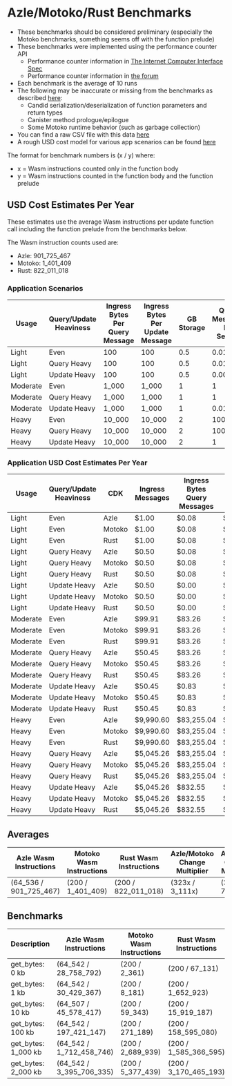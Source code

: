 # Azle/Motoko/Rust Benchmarks

-   These benchmarks should be considered preliminary (especially the Motoko benchmarks, something seems off with the function prelude)
-   These benchmarks were implemented using the performance counter API
    -   Performance counter information in [The Internet Computer Interface Spec](https://internetcomputer.org/docs/current/references/ic-interface-spec/#system-api-imports)
    -   Performance counter information in [the forum](https://forum.dfinity.org/t/introducing-performance-counter-on-the-internet-computer/14027)
-   Each benchmark is the average of 10 runs
-   The following may be inaccurate or missing from the benchmarks as described [here](https://forum.dfinity.org/t/introducing-performance-counter-on-the-internet-computer/14027):
    -   Candid serialization/deserialization of function parameters and return types
    -   Canister method prologue/epilogue
    -   Some Motoko runtime behavior (such as garbage collection)
-   You can find a raw CSV file with this data [here](./benchmarks.csv)
-   A rough USD cost model for various app scenarios can be found [here](https://docs.google.com/spreadsheets/d/1PQ53R9hYE1fuMB_z-Bl6dyymm7end7rVJ85TvGEh0BQ)

The format for benchmark numbers is (x / y) where:

-   x = Wasm instructions counted only in the function body
-   y = Wasm instructions counted in the function body and the function prelude

## USD Cost Estimates Per Year

These estimates use the average Wasm instructions per update function call including the function prelude from the benchmarks below.

The Wasm instruction counts used are:

-   Azle: 901_725_467
-   Motoko: 1_401_409
-   Rust: 822_011_018

### Application Scenarios

| Usage    | Query/Update Heaviness | Ingress Bytes Per Query Message | Ingress Bytes Per Update Message | GB Storage | Query Messages Per Second | Update Messages Per Second | Xnet Calls Per Second | Xnet Call Bytes |
| -------- | ---------------------- | ------------------------------- | -------------------------------- | ---------- | ------------------------- | -------------------------- | --------------------- | --------------- |
| Light    | Even                   | 100                             | 100                              | 0.5        | 0.01                      | 0.01                       | 0.001                 | 20              |
| Light    | Query Heavy            | 100                             | 100                              | 0.5        | 0.01                      | 0.0001                     | 0.001                 | 20              |
| Light    | Update Heavy           | 100                             | 100                              | 0.5        | 0.0001                    | 0.01                       | 0.001                 | 20              |
| Moderate | Even                   | 1_000                           | 1_000                            | 1          | 1                         | 1                          | 0.1                   | 200             |
| Moderate | Query Heavy            | 1_000                           | 1_000                            | 1          | 1                         | 0.01                       | 0.1                   | 200             |
| Moderate | Update Heavy           | 1_000                           | 1_000                            | 1          | 0.01                      | 1                          | 0.1                   | 200             |
| Heavy    | Even                   | 10_000                          | 10_000                           | 2          | 100                       | 100                        | 10                    | 2_000           |
| Heavy    | Query Heavy            | 10_000                          | 10_000                           | 2          | 100                       | 1                          | 10                    | 2_000           |
| Heavy    | Update Heavy           | 10_000                          | 10_000                           | 2          | 1                         | 100                        | 10                    | 2_000           |

### Application USD Cost Estimates Per Year

| Usage    | Query/Update Heaviness | CDK    | Ingress Messages | Ingress Bytes Query Messages | Ingress Bytes Update Messages | Update Messages | Update Instructions | Xnet Calls | Xnet Byte Transmission | GB Storage | Total Cost    |
| -------- | ---------------------- | ------ | ---------------- | ---------------------------- | ----------------------------- | --------------- | ------------------- | ---------- | ---------------------- | ---------- | ------------- |
| Light    | Even                   | Azle   | $1.00            | $0.08                        | $0.08                         | $0.25           | $150.15             | $0.01      | $0.00                  | $2.64      | $154.20       |
| Light    | Even                   | Motoko | $1.00            | $0.08                        | $0.08                         | $0.25           | $0.23               | $0.01      | $0.00                  | $2.64      | $4.29         |
| Light    | Even                   | Rust   | $1.00            | $0.08                        | $0.08                         | $0.25           | $136.87             | $0.01      | $0.00                  | $2.64      | $140.93       |
| Light    | Query Heavy            | Azle   | $0.50            | $0.08                        | $0.00                         | $0.00           | $1.50               | $0.01      | $0.00                  | $2.64      | $4.74         |
| Light    | Query Heavy            | Motoko | $0.50            | $0.08                        | $0.00                         | $0.00           | $0.00               | $0.01      | $0.00                  | $2.64      | $3.24         |
| Light    | Query Heavy            | Rust   | $0.50            | $0.08                        | $0.00                         | $0.00           | $1.37               | $0.01      | $0.00                  | $2.64      | $4.60         |
| Light    | Update Heavy           | Azle   | $0.50            | $0.00                        | $0.08                         | $0.25           | $150.15             | $0.01      | $0.00                  | $2.64      | $153.62       |
| Light    | Update Heavy           | Motoko | $0.50            | $0.00                        | $0.08                         | $0.25           | $0.23               | $0.01      | $0.00                  | $2.64      | $3.71         |
| Light    | Update Heavy           | Rust   | $0.50            | $0.00                        | $0.08                         | $0.25           | $136.87             | $0.01      | $0.00                  | $2.64      | $140.35       |
| Moderate | Even                   | Azle   | $99.91           | $83.26                       | $83.26                        | $24.56          | $15,014.64          | $1.08      | $0.83                  | $5.29      | $15,310.90    |
| Moderate | Even                   | Motoko | $99.91           | $83.26                       | $83.26                        | $24.56          | $23.33              | $1.08      | $0.83                  | $5.29      | $319.60       |
| Moderate | Even                   | Rust   | $99.91           | $83.26                       | $83.26                        | $24.56          | $13,687.31          | $1.08      | $0.83                  | $5.29      | $13,983.58    |
| Moderate | Query Heavy            | Azle   | $50.45           | $83.26                       | $0.83                         | $0.25           | $150.15             | $1.08      | $0.83                  | $5.29      | $290.22       |
| Moderate | Query Heavy            | Motoko | $50.45           | $83.26                       | $0.83                         | $0.25           | $0.23               | $1.08      | $0.83                  | $5.29      | $140.31       |
| Moderate | Query Heavy            | Rust   | $50.45           | $83.26                       | $0.83                         | $0.25           | $136.87             | $1.08      | $0.83                  | $5.29      | $276.95       |
| Moderate | Update Heavy           | Azle   | $50.45           | $0.83                        | $83.26                        | $24.56          | $15,014.64          | $1.08      | $0.83                  | $5.29      | $15,179.03    |
| Moderate | Update Heavy           | Motoko | $50.45           | $0.83                        | $83.26                        | $24.56          | $23.33              | $1.08      | $0.83                  | $5.29      | $187.72       |
| Moderate | Update Heavy           | Rust   | $50.45           | $0.83                        | $83.26                        | $24.56          | $13,687.31          | $1.08      | $0.83                  | $5.29      | $13,851.70    |
| Heavy    | Even                   | Azle   | $9,990.60        | $83,255.04                   | $83,255.04                    | $2,456.02       | $1,501,463.80       | $108.23    | $832.55                | $10.57     | $1,680,431.08 |
| Heavy    | Even                   | Motoko | $9,990.60        | $83,255.04                   | $83,255.04                    | $2,456.02       | $2,333.49           | $108.23    | $832.55                | $10.57     | $181,300.77   |
| Heavy    | Even                   | Rust   | $9,990.60        | $83,255.04                   | $83,255.04                    | $2,456.02       | $1,368,731.20       | $108.23    | $832.55                | $10.57     | $1,547,698.49 |
| Heavy    | Query Heavy            | Azle   | $5,045.26        | $83,255.04                   | $832.55                       | $24.56          | $15,014.64          | $108.23    | $832.55                | $10.57     | $104,182.62   |
| Heavy    | Query Heavy            | Motoko | $5,045.26        | $83,255.04                   | $832.55                       | $24.56          | $23.33              | $108.23    | $832.55                | $10.57     | $89,191.31    |
| Heavy    | Query Heavy            | Rust   | $5,045.26        | $83,255.04                   | $832.55                       | $24.56          | $13,687.31          | $108.23    | $832.55                | $10.57     | $102,855.29   |
| Heavy    | Update Heavy           | Azle   | $5,045.26        | $832.55                      | $83,255.04                    | $2,456.02       | $1,501,463.80       | $108.23    | $832.55                | $10.57     | $1,593,063.24 |
| Heavy    | Update Heavy           | Motoko | $5,045.26        | $832.55                      | $83,255.04                    | $2,456.02       | $2,333.49           | $108.23    | $832.55                | $10.57     | $93,932.93    |
| Heavy    | Update Heavy           | Rust   | $5,045.26        | $832.55                      | $83,255.04                    | $2,456.02       | $1,368,731.20       | $108.23    | $832.55                | $10.57     | $1,460,330.65 |

## Averages

| Azle Wasm Instructions | Motoko Wasm Instructions | Rust Wasm Instructions | Azle/Motoko Change Multiplier | Azle/Rust Change Multiplier | Motoko/Azle Change Multiplier | Motoko/Rust Change Multiplier | Rust/Azle Change Multiplier | Rust/Motoko Change Multiplier |
| ---------------------- | ------------------------ | ---------------------- | ----------------------------- | --------------------------- | ----------------------------- | ----------------------------- | --------------------------- | ----------------------------- |
| (64_536 / 901_725_467) | (200 / 1_401_409)        | (200 / 822_011_018)    | (323x / 3_111x)               | (323x / 76x)                | (-323x / -3_111x)             | (1x / -377x)                  | (-323x / -76x)              | (1x / 377x)                   |

## Benchmarks

| Description         | Azle Wasm Instructions   | Motoko Wasm Instructions | Rust Wasm Instructions | Azle/Motoko Change Multiplier | Azle/Rust Change Multiplier | Motoko/Azle Change Multiplier | Motoko/Rust Change Multiplier | Rust/Azle Change Multiplier | Rust/Motoko Change Multiplier |
| ------------------- | ------------------------ | ------------------------ | ---------------------- | ----------------------------- | --------------------------- | ----------------------------- | ----------------------------- | --------------------------- | ----------------------------- |
| get_bytes: 0 kb     | (64_542 / 28_758_792)    | (200 / 2_361)            | (200 / 67_131)         | (323x / 12_181x)              | (323x / 432x)               | (-323x / -12_181x)            | (1x / -28x)                   | (-323x / -432x)             | (1x / 28x)                    |
| get_bytes: 1 kb     | (64_542 / 30_429_367)    | (200 / 8_181)            | (200 / 1_652_923)      | (323x / 3_720x)               | (323x / 18x)                | (-323x / -3_720x)             | (1x / -202x)                  | (-323x / -18x)              | (1x / 202x)                   |
| get_bytes: 10 kb    | (64_507 / 45_578_417)    | (200 / 59_343)           | (200 / 15_919_187)     | (323x / 768x)                 | (323x / 3x)                 | (-323x / -768x)               | (1x / -268x)                  | (-323x / -3x)               | (1x / 268x)                   |
| get_bytes: 100 kb   | (64_542 / 197_421_147)   | (200 / 271_189)          | (200 / 158_595_080)    | (323x / 728x)                 | (323x / 1x)                 | (-323x / -728x)               | (1x / -585x)                  | (-323x / -1x)               | (1x / 585x)                   |
| get_bytes: 1_000 kb | (64_542 / 1_712_458_746) | (200 / 2_689_939)        | (200 / 1_585_366_595)  | (323x / 637x)                 | (323x / 1x)                 | (-323x / -637x)               | (1x / -589x)                  | (-323x / -1x)               | (1x / 589x)                   |
| get_bytes: 2_000 kb | (64_542 / 3_395_706_335) | (200 / 5_377_439)        | (200 / 3_170_465_193)  | (323x / 631x)                 | (323x / 1x)                 | (-323x / -631x)               | (1x / -590x)                  | (-323x / -1x)               | (1x / 590x)                   |
